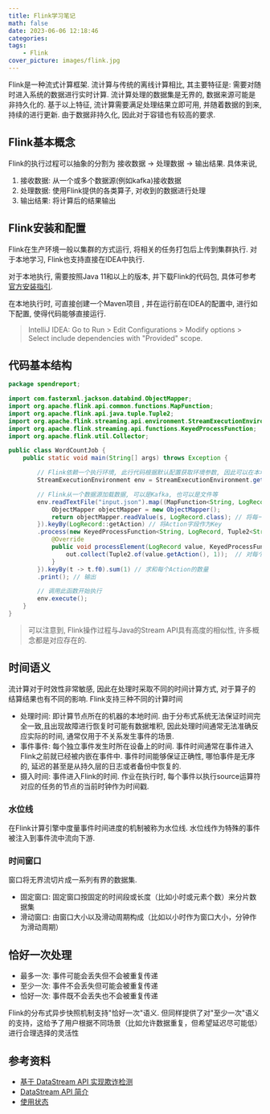 ```yaml
---
title: Flink学习笔记
math: false
date: 2023-06-06 12:18:46
categories:
tags:
    - Flink
cover_picture: images/flink.jpg
---
```



Flink是一种流式计算框架. 流计算与传统的离线计算相比, 其主要特征是: 需要对随时进入系统的数据进行实时计算. 流计算处理的数据集是无界的, 数据来源可能是非持久化的. 基于以上特征, 流计算需要满足处理结果立即可用, 并随着数据的到来, 持续的进行更新. 由于数据非持久化, 因此对于容错也有较高的要求.


Flink基本概念
----------------

Flink的执行过程可以抽象的分割为 接收数据 -> 处理数据 -> 输出结果. 具体来说, 

1. 接收数据: 从一个或多个数据源(例如kafka)接收数据
2. 处理数据: 使用Flink提供的各类算子, 对收到的数据进行处理
3. 输出结果: 将计算后的结果输出


Flink安装和配置
----------------

Flink在生产环境一般以集群的方式运行, 将相关的任务打包后上传到集群执行. 对于本地学习, Flink也支持直接在IDEA中执行. 

对于本地执行, 需要按照Java 11和以上的版本, 并下载Flink的代码包, 具体可参考[官方安装指引](https://nightlies.apache.org/flink/flink-docs-release-1.17/zh/docs/try-flink/local_installation/). 

在本地执行时, 可直接创建一个Maven项目 , 并在运行前在IDEA的配置中, 进行如下配置, 使得代码能够直接运行.

> IntelliJ IDEA: Go to Run > Edit Configurations > Modify options > Select include dependencies with "Provided" scope.



代码基本结构
-------------


```java
package spendreport;

import com.fasterxml.jackson.databind.ObjectMapper;
import org.apache.flink.api.common.functions.MapFunction;
import org.apache.flink.api.java.tuple.Tuple2;
import org.apache.flink.streaming.api.environment.StreamExecutionEnvironment;
import org.apache.flink.streaming.api.functions.KeyedProcessFunction;
import org.apache.flink.util.Collector;

public class WordCountJob {
    public static void main(String[] args) throws Exception {

        // Flink依赖一个执行环境, 此行代码根据默认配置获取环境参数, 因此可以在本地和集群运行
        StreamExecutionEnvironment env = StreamExecutionEnvironment.getExecutionEnvironment();

        // Flink从一个数据源加载数据, 可以是Kafka, 也可以是文件等
        env.readTextFile("input.json").map((MapFunction<String, LogRecord>) s -> {
            ObjectMapper objectMapper = new ObjectMapper();
            return objectMapper.readValue(s, LogRecord.class); // 将每一行记录反序列化为结构体
        }).keyBy(LogRecord::getAction) // 将Action字段作为Key
        .process(new KeyedProcessFunction<String, LogRecord, Tuple2<String, Integer>>() {
            @Override
            public void processElement(LogRecord value, KeyedProcessFunction<String, LogRecord, Tuple2<String, Integer>>.Context ctx, Collector<Tuple2<String, Integer>> out) throws Exception {
                out.collect(Tuple2.of(value.getAction(), 1));  // 对每个Action进行拆分
            }
        }).keyBy(t -> t.f0).sum(1) // 求和每个Action的数量
        .print(); // 输出

        // 调用此函数开始执行
        env.execute();
    }
}
```

> 可以注意到, Flink操作过程与Java的Stream API具有高度的相似性, 许多概念都是对应存在的.



时间语义
--------

流计算对于时效性非常敏感, 因此在处理时采取不同的时间计算方式, 对于算子的结算结果也有不同的影响. Flink支持三种不同的计算时间

- 处理时间: 即计算节点所在的机器的本地时间. 由于分布式系统无法保证时间完全一致,且出现故障进行恢复时可能有数据堆积, 因此处理时间通常无法准确反应实际的时间, 通常仅用于不关系发生事件的场景.
- 事件事件: 每个独立事件发生时所在设备上的时间. 事件时间通常在事件进入Flink之前就已经被内嵌在事件中. 事件时间能够保证正确性, 哪怕事件是无序的, 延迟的甚至是从持久层的日志或者备份中恢复的.
- 摄入时间: 事件进入Flink的时间. 作业在执行时, 每个事件以执行source运算符对应的任务的节点的当前时钟作为时间戳.

### 水位线

在Flink计算引擎中度量事件时间进度的机制被称为水位线. 水位线作为特殊的事件被注入到事件流中流向下游.

### 时间窗口

窗口将无界流切片成一系列有界的数据集.

- 固定窗口: 固定窗口按固定的时间段或长度（比如小时或元素个数）来分片数据集
- 滑动窗口: 由窗口大小以及滑动周期构成（比如以小时作为窗口大小，分钟作为滑动周期）


恰好一次处理
--------------

- 最多一次: 事件可能会丢失但不会被重复传递
- 至少一次: 事件不会丢失但可能会被重复传递
- 恰好一次: 事件既不会丢失也不会被重复传递

Flink的分布式异步快照机制支持"恰好一次"语义. 但同样提供了对"至少一次"语义的支持，这给予了用户根据不同场景（比如允许数据重复，但希望延迟尽可能低）进行合理选择的灵活性



参考资料
-----------


- [基于 DataStream API 实现欺诈检测](https://nightlies.apache.org/flink/flink-docs-release-1.17/zh/docs/try-flink/datastream/)
- [DataStream API 简介](https://nightlies.apache.org/flink/flink-docs-release-1.17/zh/docs/learn-flink/datastream_api/)
- [使用状态](https://nightlies.apache.org/flink/flink-docs-release-1.17/zh/docs/dev/datastream/fault-tolerance/state/#using-managed-keyed-state)